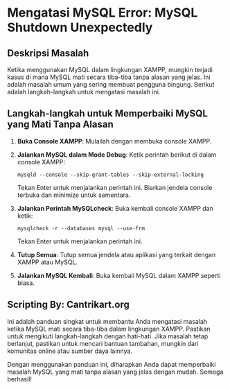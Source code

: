 # Mengatasi MySQL Error: MySQL Shutdown Unexpectedly

## Deskripsi Masalah

Ketika menggunakan MySQL dalam lingkungan XAMPP, mungkin terjadi kasus di mana MySQL mati secara tiba-tiba tanpa alasan yang jelas. Ini adalah masalah umum yang sering membuat pengguna bingung. Berikut adalah langkah-langkah untuk mengatasi masalah ini.

## Langkah-langkah untuk Memperbaiki MySQL yang Mati Tanpa Alasan

1. **Buka Console XAMPP**: Mulailah dengan membuka console XAMPP.

2. **Jalankan MySQL dalam Mode Debug**: Ketik perintah berikut di dalam console XAMPP:

   ```
   mysqld --console --skip-grant-tables --skip-external-locking
   ```

   Tekan Enter untuk menjalankan perintah ini. Biarkan jendela console terbuka dan minimize untuk sementara.

3. **Jalankan Perintah MySQLcheck**: Buka kembali console XAMPP dan ketik:

   ```
   mysqlcheck -r --databases mysql --use-frm
   ```

   Tekan Enter untuk menjalankan perintah ini.

4. **Tutup Semua**: Tutup semua jendela atau aplikasi yang terkait dengan XAMPP atau MySQL.

5. **Jalankan MySQL Kembali**: Buka kembali MySQL dalam XAMPP seperti biasa.

## Scripting By: Cantrikart.org

Ini adalah panduan singkat untuk membantu Anda mengatasi masalah ketika MySQL mati secara tiba-tiba dalam lingkungan XAMPP. Pastikan untuk mengikuti langkah-langkah dengan hati-hati. Jika masalah tetap berlanjut, pastikan untuk mencari bantuan tambahan, mungkin dari komunitas online atau sumber daya lainnya.

Dengan menggunakan panduan ini, diharapkan Anda dapat memperbaiki masalah MySQL yang mati tanpa alasan yang jelas dengan mudah. Semoga berhasil!
